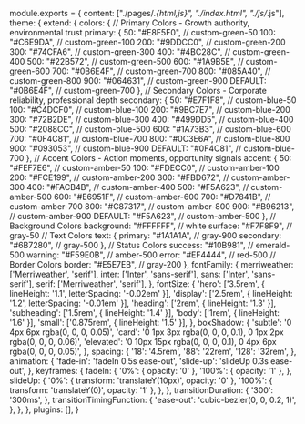 module.exports = {
  content: ["./pages/*.{html,js}", "./index.html", "./js/*.js"],
  theme: {
    extend: {
      colors: {
        // Primary Colors - Growth authority, environmental trust
        primary: {
          50: "#E8F5F0", // custom-green-50
          100: "#C6E9DA", // custom-green-100
          200: "#9DDCC0", // custom-green-200
          300: "#74CFA6", // custom-green-300
          400: "#4BC28C", // custom-green-400
          500: "#22B572", // custom-green-500
          600: "#1A9B5E", // custom-green-600
          700: "#0B6E4F", // custom-green-700
          800: "#085A40", // custom-green-800
          900: "#064631", // custom-green-900
          DEFAULT: "#0B6E4F", // custom-green-700
        },
        // Secondary Colors - Corporate reliability, professional depth
        secondary: {
          50: "#E7F1F8", // custom-blue-50
          100: "#C4DCF0", // custom-blue-100
          200: "#9BC7E7", // custom-blue-200
          300: "#72B2DE", // custom-blue-300
          400: "#499DD5", // custom-blue-400
          500: "#2088CC", // custom-blue-500
          600: "#1A73B3", // custom-blue-600
          700: "#0F4C81", // custom-blue-700
          800: "#0C3E6A", // custom-blue-800
          900: "#093053", // custom-blue-900
          DEFAULT: "#0F4C81", // custom-blue-700
        },
        // Accent Colors - Action moments, opportunity signals
        accent: {
          50: "#FEF7E6", // custom-amber-50
          100: "#FDECC0", // custom-amber-100
          200: "#FCE199", // custom-amber-200
          300: "#FBD672", // custom-amber-300
          400: "#FACB4B", // custom-amber-400
          500: "#F5A623", // custom-amber-500
          600: "#E6951F", // custom-amber-600
          700: "#D7841B", // custom-amber-700
          800: "#C87317", // custom-amber-800
          900: "#B96213", // custom-amber-900
          DEFAULT: "#F5A623", // custom-amber-500
        },
        // Background Colors
        background: "#FFFFFF", // white
        surface: "#F7F8F9", // gray-50
        // Text Colors
        text: {
          primary: "#1A1A1A", // gray-900
          secondary: "#6B7280", // gray-500
        },
        // Status Colors
        success: "#10B981", // emerald-500
        warning: "#F59E0B", // amber-500
        error: "#EF4444", // red-500
        // Border Colors
        border: "#E5E7EB", // gray-200
      },
      fontFamily: {
        merriweather: ['Merriweather', 'serif'],
        inter: ['Inter', 'sans-serif'],
        sans: ['Inter', 'sans-serif'],
        serif: ['Merriweather', 'serif'],
      },
      fontSize: {
        'hero': ['3.5rem', { lineHeight: '1.1', letterSpacing: '-0.02em' }],
        'display': ['2.5rem', { lineHeight: '1.2', letterSpacing: '-0.01em' }],
        'heading': ['2rem', { lineHeight: '1.3' }],
        'subheading': ['1.5rem', { lineHeight: '1.4' }],
        'body': ['1rem', { lineHeight: '1.6' }],
        'small': ['0.875rem', { lineHeight: '1.5' }],
      },
      boxShadow: {
        'subtle': '0 4px 6px rgba(0, 0, 0, 0.05)',
        'card': '0 1px 3px rgba(0, 0, 0, 0.1), 0 1px 2px rgba(0, 0, 0, 0.06)',
        'elevated': '0 10px 15px rgba(0, 0, 0, 0.1), 0 4px 6px rgba(0, 0, 0, 0.05)',
      },
      spacing: {
        '18': '4.5rem',
        '88': '22rem',
        '128': '32rem',
      },
      animation: {
        'fade-in': 'fadeIn 0.5s ease-out',
        'slide-up': 'slideUp 0.3s ease-out',
      },
      keyframes: {
        fadeIn: {
          '0%': { opacity: '0' },
          '100%': { opacity: '1' },
        },
        slideUp: {
          '0%': { transform: 'translateY(10px)', opacity: '0' },
          '100%': { transform: 'translateY(0)', opacity: '1' },
        },
      },
      transitionDuration: {
        '300': '300ms',
      },
      transitionTimingFunction: {
        'ease-out': 'cubic-bezier(0, 0, 0.2, 1)',
      },
    },
  },
  plugins: [],
}